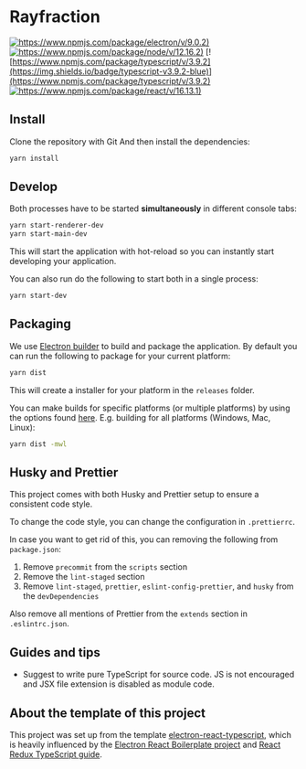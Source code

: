 # Rayfraction

[![https://www.npmjs.com/package/electron/v/9.0.2)](https://img.shields.io/badge/electron-v9.0-47848F)](https://www.npmjs.com/package/electron/v/9.0.2)
[![https://www.npmjs.com/package/node/v/12.16.2)](https://img.shields.io/badge/node-v12.16-brightgreen)](https://www.npmjs.com/package/node/v/12.16.2)
[![https://www.npmjs.com/package/typescript/v/3.9.2](https://img.shields.io/badge/typescript-v3.9.2-blue)](https://www.npmjs.com/package/typescript/v/3.9.2)
[![https://www.npmjs.com/package/react/v/16.13.1)](https://img.shields.io/badge/react-v16.13.1-61dafb)](https://www.npmjs.com/package/react/v/16.13.1)




## Install
Clone the repository with Git
And then install the dependencies:

```bash
yarn install
```

## Develop
Both processes have to be started **simultaneously** in different console tabs:

```bash
yarn start-renderer-dev
yarn start-main-dev
```

This will start the application with hot-reload so you can instantly start developing your application.

You can also run do the following to start both in a single process:

```bash
yarn start-dev
```

## Packaging
We use [Electron builder](https://www.electron.build/) to build and package the application. By default you can run the following to package for your current platform:

```bash
yarn dist
```

This will create a installer for your platform in the `releases` folder.

You can make builds for specific platforms (or multiple platforms) by using the options found [here](https://www.electron.build/cli). E.g. building for all platforms (Windows, Mac, Linux):

```bash
yarn dist -mwl
```

## Husky and Prettier
This project comes with both Husky and Prettier setup to ensure a consistent code style. 

To change the code style, you can change the configuration in `.prettierrc`. 

In case you want to get rid of this, you can removing the following from `package.json`:

1. Remove `precommit` from the `scripts` section
1. Remove the `lint-staged` section
1. Remove `lint-staged`, `prettier`, `eslint-config-prettier`, and `husky` from the `devDependencies`

Also remove all mentions of Prettier from the `extends` section in `.eslintrc.json`.


## Guides and tips

- Suggest to write pure TypeScript for source code. JS is not encouraged and JSX file extension is disabled as module code. 

## About the template of this project
This project was set up from the template [electron-react-typescript](https://github.com/Robinfr/electron-react-typescript), which is heavily influenced by the [Electron React Boilerplate project](https://github.com/chentsulin/electron-react-boilerplate) and [React Redux TypeScript guide](https://github.com/piotrwitek/react-redux-typescript-guide).


